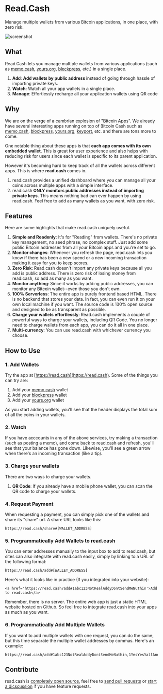 # Read.Cash

Manage multiple wallets from various Bitcoin applications, in one place, with zero risk.

![screenshot](./screenshot.png)

## What

Read.Cash lets you manage multiple wallets from various applications (such as [memo.cash](https://memo.cash), [yours.org](https://yours.org), [blockpress](https://www.blockpress.com), etc.) in a single place.

1. **Add**: **Add wallets by public address** instead of going through hassle of importing private keys.
2. **Watch**: Watch all your app wallets in a single place.
3. **Manage**: Effortlessly recharge all your application wallets using QR code

## Why

We are on the verge of a cambrian explosion of "Bitcoin Apps". We already have several interesting apps running on top of Bitcoin Cash such as [memo.cash](https://memo.cash), [blockpress](https://www.blockpress.com), [yours.org](https://yours.org), [keyport](https://keyport.cash), etc. and there are tons more to come.

One notable thing about these apps is that **each app comes with its own embedded wallet**. This is great for user experience and also helps with reducing risk for users since each wallet is specific to its parent application.

However it's becoming hard to keep track of all the wallets across different apps. This is where **read.cash** comes in.

1. read.cash provides a unified dashboard where you can manage all your coins across multiple apps with a simple interface.
2. read.cash **ONLY monitors public addresses instead of importing private keys**. This means nothing bad can ever happen by using read.cash. Feel free to add as many wallets as you want, with zero risk.

## Features

Here are some highlights that make read.cash uniquely useful.

1. **Simple and Readonly**: It's for "Reading" from wallets. There's no private key management, no seed phrase, no complex stuff. Just add some public Bitcoin addresses from all your Bitcoin apps and you're set to go.
2. **Monitor changes**: Whenever you refresh the page, read.cash lets you know if there has been a new spend or a new incoming transaction making it easy for you to keep scores. 
3. **Zero Risk**: Read.cash doesn't import any private keys because all you add is public address. There is zero risk of losing money from read.cash, so add as many as you want.
4. **Monitor anything**: Since it works by adding public addresses, you can monitor any Bitcoin wallet--even those you don't own.
5. **100% Serverless**: The entire app is purely frontend based HTML. There is no backend that stores your data. In fact, you can even run it on your own local machine if you want. The source code is 100% open source and designed to be as transparent as possible.
6. **Charge your wallets effortlessly**: Read.cash implements a couple of powerful ways to charge your wallets, including QR Code. You no longer need to charge wallets from each app, you can do it all in one place.
7. **Multi-currency**: You can use read.cash with whichever currency you choose.

## How to Use

### 1. Add Wallets

Try the app at [https://read.cash](https://read.cash). Some of the things you can try are:

1. Add your [memo.cash](https://memo.cash) wallet
2. Add your [blockpress](https://www.blockpress.com) wallet
3. Add your [yours.org](https://yours.org) wallet

As you start adding wallets, you'll see that the header displays the total sum of all the coins in your wallets.

### 2. Watch 

If you have acccounts in any of the above services, try making a transaction (such as posting a memo), and come back to read.cash and refresh, you'll see that your balance has gone down. Likewise, you'll see a green arrow when there's an incoming transaction (like a tip).

### 3. Charge your wallets

There are two ways to charge your wallets.

1. **QR Code**: If you already have a mobile phone wallet, you can scan the QR code to charge your wallets.

### 4. Request Payment

When requesting a payment, you can simply pick one of the wallets and share its "share" url. A share URL looks like this:

```
https://read.cash/share#[WALLET_ADDRESS]
```

### 5. Programmatically Add Wallets to read.cash

You can enter addresses manually to the input box to add to read.cash, but sites can also integrate with read.cash easily, simply by linking to a URL of the following format:

```
https://read.cash/add#[WALLET_ADDRESS]
```

Here's what it looks like in practice (If you integrated into your website):

```
<a href='https://read.cash/add#1abc123NotRealAddyDontSendMeNuthin'>Add to read.cash</a>
```

Remember, there is no server. The entire web app is just a static HTML website hosted on Github. So feel free to integrate read.cash into your apps as much as you want.

### 6. Programmatically Add Multiple Wallets

If you want to add multiple wallets with one request, you can do the same, but this time separate the multiple wallet addresses by commas. Here's an example:

```
https://read.cash/add#1abc123NotRealAddyDontSendMeNuthin,1YesYesYallAndItDontStopPssshNotRealAddy,1JustAnotherFakeAddressForExamplePurposes
```

## Contribute

read.cash is [completely open source](./LICENSE), feel free to [send pull requests](https://github.com/unwriter/readcash/pulls) or [start a dicscussion](https://github.com/unwriter/readcash/issues) if you have feature requests.
